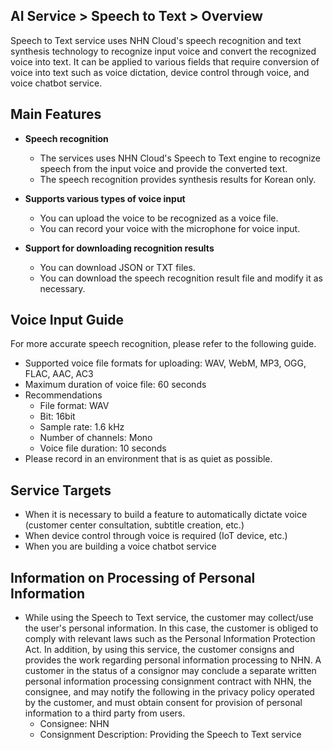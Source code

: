 ## AI Service > Speech to Text > Overview

Speech to Text service uses NHN Cloud's speech recognition and text synthesis technology to recognize input voice and convert the recognized voice into text. It can be applied to various fields that require conversion of voice into text such as voice dictation, device control through voice, and voice chatbot service.

## Main Features

* **Speech recognition**
  * The services uses NHN Cloud's Speech to Text engine to recognize speech from the input voice and provide the converted text.
  * The speech recognition provides synthesis results for Korean only.

* **Supports various types of voice input**
  * You can upload the voice to be recognized as a voice file.
  * You can record your voice with the microphone for voice input.

* **Support for downloading recognition results**
  * You can download JSON or TXT files.
  * You can download the speech recognition result file and modify it as necessary.

## Voice Input Guide

For more accurate speech recognition, please refer to the following guide.

* Supported voice file formats for uploading: WAV, WebM, MP3, OGG, FLAC, AAC, AC3
* Maximum duration of voice file: 60 seconds
* Recommendations
  * File format: WAV
  * Bit: 16bit
  * Sample rate: 1.6 kHz
  * Number of channels: Mono
  * Voice file duration: 10 seconds
* Please record in an environment that is as quiet as possible.

## Service Targets
* When it is necessary to build a feature to automatically dictate voice (customer center consultation, subtitle creation, etc.)
* When device control through voice is required (IoT device, etc.)
* When you are building a voice chatbot service

## Information on Processing of Personal Information
* While using the Speech to Text service, the customer may collect/use the user's personal information. In this case, the customer is obliged to comply with relevant laws such as the Personal Information Protection Act. In addition, by using this service, the customer consigns and provides the work regarding personal information processing to NHN. A customer in the status of a consignor may conclude a separate written personal information processing consignment contract with NHN, the consignee, and may notify the following in the privacy policy operated by the customer, and must obtain consent for provision of personal information to a third party from users.
  - Consignee: NHN
  - Consignment Description: Providing the Speech to Text service
